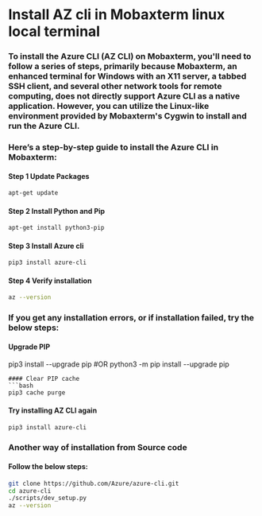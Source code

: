 # Install AZ cli in Mobaxterm linux local terminal

### To install the Azure CLI (AZ CLI) on Mobaxterm, you'll need to follow a series of steps, primarily because Mobaxterm, an enhanced terminal for Windows with an X11 server, a tabbed SSH client, and several other network tools for remote computing, does not directly support Azure CLI as a native application. However, you can utilize the Linux-like environment provided by Mobaxterm's Cygwin to install and run the Azure CLI.
### Here’s a step-by-step guide to install the Azure CLI in Mobaxterm:
#### Step 1 Update Packages
```bash
apt-get update
```

#### Step 2 Install Python and Pip
```bash
apt-get install python3-pip
```

#### Step 3 Install Azure cli
```bash
pip3 install azure-cli
```

#### Step 4 Verify installation
```bash
az --version
```

### If you get any installation errors, or if installation failed, try the below steps:

#### Upgrade PIP
pip3 install --upgrade pip
#OR
python3 -m pip install --upgrade pip
```
#### Clear PIP cache
```bash
pip3 cache purge
```
#### Try installing AZ CLI again
```bash
pip3 install azure-cli
```

### Another way of installation from Source code
#### Follow the below steps:
```bash
git clone https://github.com/Azure/azure-cli.git
cd azure-cli
./scripts/dev_setup.py
az --version
```

